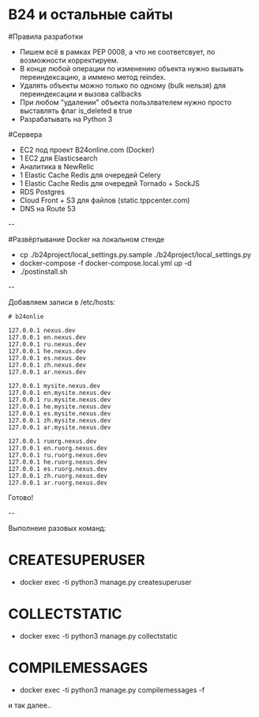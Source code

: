 B24 и остальные сайты
===

#Правила разработки
 + Пишем всё в рамках PEP 0008, а что не соответсвует, по возможности корректируем.
 + В конце любой операции по изменению объекта нужно вызывать переиндексацию, а иммено метод reindex.
 + Удалять объекты можно только по одному (bulk нельзя) для переиндексации и вызова callbacks
 + При любом "удалении" объекта пользлвателем нужно просто выставлять флаг is_deleted в true
 + Разрабатывать на Python 3


#Сервера

 + EC2 под проект B24online.com (Docker)
 + 1 EC2 для Elasticsearch
 + Аналитика в NewRelic
 + 1 Elastic Cache Redis для очередей Celery
 + 1 Elastic Cache Redis для очередей Tornado + SockJS
 + RDS Postgres
 + Cloud Front + S3 для файлов (static.tppcenter.com)
 + DNS на Route 53

--


#Развёртывание Docker на локальном стенде

 + cp ./b24project/local_settings.py.sample ./b24project/local_settings.py
 + docker-compose -f docker-compose.local.yml up -d
 + ./postinstall.sh <db container id>

--

Добавляем записи в /etc/hosts:

    # b24onlie

    127.0.0.1 nexus.dev
    127.0.0.1 en.nexus.dev
    127.0.0.1 ru.nexus.dev
    127.0.0.1 he.nexus.dev
    127.0.0.1 es.nexus.dev
    127.0.0.1 zh.nexus.dev
    127.0.0.1 ar.nexus.dev

    127.0.0.1 mysite.nexus.dev
    127.0.0.1 en.mysite.nexus.dev
    127.0.0.1 ru.mysite.nexus.dev
    127.0.0.1 he.mysite.nexus.dev
    127.0.0.1 es.mysite.nexus.dev
    127.0.0.1 zh.mysite.nexus.dev
    127.0.0.1 ar.mysite.nexus.dev

    127.0.0.1 ruorg.nexus.dev
    127.0.0.1 en.ruorg.nexus.dev
    127.0.0.1 ru.ruorg.nexus.dev
    127.0.0.1 he.ruorg.nexus.dev
    127.0.0.1 es.ruorg.nexus.dev
    127.0.0.1 zh.ruorg.nexus.dev
    127.0.0.1 ar.ruorg.nexus.dev

 Готово!

 --


 Выполнеие разовых команд:

# CREATESUPERUSER
 + docker exec -ti <id> python3 manage.py createsuperuser

# COLLECTSTATIC
 + docker exec -ti <id> python3 manage.py collectstatic

# COMPILEMESSAGES
 + docker exec -ti <id> python3 manage.py compilemessages -f

 и так далее..

